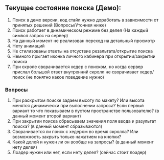 ## Текущее состояние поиска (Демо):

1. Поиск в демо версии, код стайл нужно доработать в зависимости от принятых решений (Вопросы/Уточнея ниже)
2. Поиск работает в динамическом режиме без делея (На каждый символ запрос на сервер)
3. На данный момент не реализован переход на детальный просмотр
4. Нету анимаций
5. Не стилизованы ответы на отсуствие резальтата/открытие поиска
6. Немного прыгает иконка личного кабинера при открытии/закрытии поиска
7. При скроле сворачивается хедер с поиском, но когда сервер прислал большой ответ внутренний скролл не сворачивает хедер/поиск (не понятно какое поведение нужно)

### Вопросы

1. При раскрытом поиске задаем высоту по макету? Или высота менятся динамически при выполнении запроса? Если первый вариант то что показываем в пустом пространстве пользователю? (в данный момент второй вариант)
2. При закрытии поиска сбрасываем значения поля ввода и разультат поиска? (в данный момент сбразываются)
3. Сворачивается ли поиск с хедером во время скролла? Или возможность закрыть только нажатием на кнопки? 
4. Какой делей и нужен ли он вообще на запросы? (в данный момент нету делея)
5. Лоадер нужен или нет, если нету делея? (сейчас стоит лоадер)

